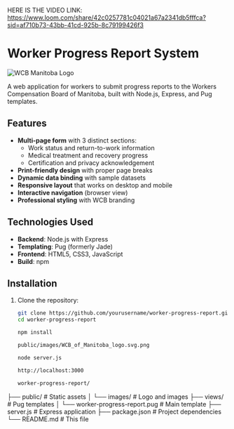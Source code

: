 HERE IS THE VIDEO LINK: https://www.loom.com/share/42c0257781c04021a67a2341db5fffca?sid=af710b73-43bb-41cd-925b-8c79199426f3




# Worker Progress Report System

![WCB Manitoba Logo](public/images/WCB_of_Manitoba_logo.svg.png)

A web application for workers to submit progress reports to the Workers Compensation Board of Manitoba, built with Node.js, Express, and Pug templates.

## Features

- **Multi-page form** with 3 distinct sections:
  - Work status and return-to-work information
  - Medical treatment and recovery progress
  - Certification and privacy acknowledgement
- **Print-friendly design** with proper page breaks
- **Dynamic data binding** with sample datasets
- **Responsive layout** that works on desktop and mobile
- **Interactive navigation** (browser view)
- **Professional styling** with WCB branding

## Technologies Used

- **Backend**: Node.js with Express
- **Templating**: Pug (formerly Jade)
- **Frontend**: HTML5, CSS3, JavaScript
- **Build**: npm

## Installation

1. Clone the repository:
   ```bash
   git clone https://github.com/yourusername/worker-progress-report.git
   cd worker-progress-report

   npm install

   public/images/WCB_of_Manitoba_logo.svg.png

   node server.js

   http://localhost:3000

   worker-progress-report/
├── public/               # Static assets
│   └── images/           # Logo and images
├── views/                # Pug templates
│   └── worker-progress-report.pug  # Main template
├── server.js             # Express application
├── package.json          # Project dependencies
└── README.md             # This file



   
